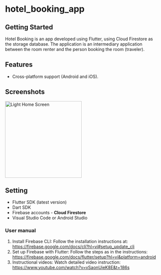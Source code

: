# hotel_booking_app
## Getting Started

Hotel Booking is an app developed using Flutter, using Cloud Firestore as the storage database. The application is an intermediary application between the room renter and the person booking the room (traveler).

## Features
- Cross-platform support (Android and iOS).

## Screenshots
<p> 
<img src="" alt="Light Home Screen" width="250"/>
</p>

  
## Setting
- Flutter SDK (latest version)
- Dart SDK
- Firebase accounts - **Cloud Firestore**
- Visual Studio Code or Android Studio

### User manual
1. Install Firebase CLI:
Follow the installation instructions at: https://firebase.google.com/docs/cli?hl=vi#setup_update_cli
2. Set up Firebase with Flutter:
Follow the steps as in the instructions: https://firebase.google.com/docs/flutter/setup?hl=vi&platform=android
3. Instructional videos:
Watch detailed video instruction: https://www.youtube.com/watch?v=vSaonUieK8E&t=186s

